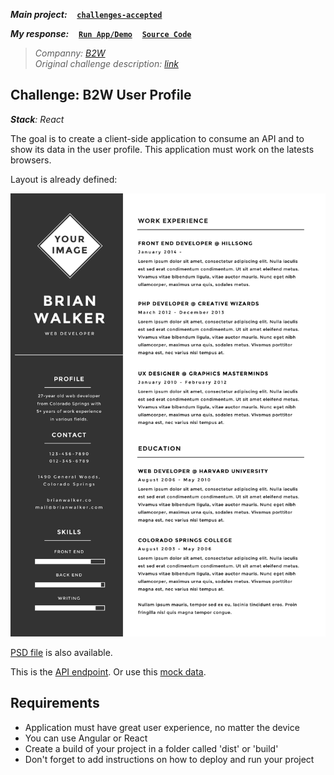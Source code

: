***Main project:***
&nbsp;&nbsp;
[**`challenges-accepted`**](https://github.com/AndersonMamede/challenges-accepted)

***My response:***
&nbsp;&nbsp;
[**`Run App/Demo`**](https://blog.andersonmamede.com.br/challenge-b2w-user-profile/app/build/)
&nbsp;&nbsp;
[**`Source Code`**](https://github.com/AndersonMamede/challenge-b2w-user-profile/tree/master/app)

> *Companny: [B2W](https://ri.b2w.digital/)*<br/>
> *Original challenge description: [link](https://github.com/b2w-marketplace/code-challenge)*<br/>

## Challenge: B2W User Profile

***Stack**: React*<br/>

The goal is to create a client-side application to consume an API and to show its data in the user profile. This application must work on the latests browsers.

Layout is already defined:

![Layout](layout.jpg)

[PSD file](https://github.com/AndersonMamede/challenge-b2w-user-profile/blob/master/layout-psd.psd) is also available.

This is the [API endpoint](http://www.mocky.io/v2/5a5e38f3330000b0261923a5). Or use this [mock data](https://github.com/AndersonMamede/challenge-b2w-user-profile/blob/master/mock-data.json).

## Requirements

* Application must have great user experience, no matter the device
* You can use Angular or React
* Create a build of your project in a folder called 'dist' or 'build'
* Don't forget to add instructions on how to deploy and run your project
